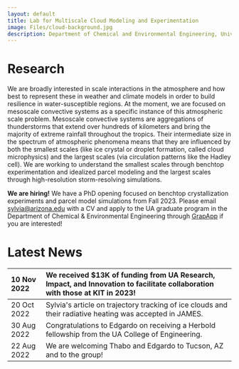 ```yaml
---
layout: default
title: Lab for Multiscale Cloud Modeling and Experimentation
image: Files/cloud-background.jpg
description: Department of Chemical and Environmental Engineering, University of Arizona
---
```


# Research

We are broadly interested in scale interactions in the atmosphere and how best to represent these in weather and climate models in order to build resilience in water-susceptible regions. At the moment, we are focused on mesoscale convective systems as a specific instance of this atmospheric scale problem. Mesoscale convective systems are aggregations of thunderstorms that extend over hundreds of kilometers and bring the majority of extreme rainfall throughout the tropics. Their intermediate size in the spectrum of atmospheric phenomena means that they are influenced by both the smallest scales (like ice crystal or droplet formation, called cloud microphysics) and the largest scales (via circulation patterns like the Hadley cell). We are working to understand the smallest scales through benchtop experimentation and idealized parcel modeling and the largest scales through high-resolution storm-resolving simulations. 

**We are hiring!** We have a PhD opening focused on benchtop crystallization experiments and parcel model simulations from Fall 2023. Please email sylvia@arizona.edu with a CV and apply to the UA graduate program in the Department of Chemical & Environmental Engineering through [GrapApp](https://apply.grad.arizona.edu/users/login) if you are interested!

# Latest News

| 10 Nov 2022 | We received $13K of funding from UA Research, Impact, and Innovation to facilitate collaboration with those at KIT in 2023! |
|:--|:--|
| 20 Oct 2022  | Sylvia's article on trajectory tracking of ice clouds and their radiative heating was accepted in JAMES.  | 
| 30 Aug 2022 | Congratulations to Edgardo on receiving a Herbold fellowship from the UA College of Engineering. | 
| 22 Aug 2022 | We are welcoming Thabo and Edgardo to Tucson, AZ and to the group! |
